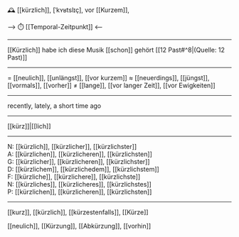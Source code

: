 🕰️ [[kürzlich]], [ˈkʏʁtslɪç], vor [[Kurzem]],

--> ⏱️ [[Temporal-Zeitpunkt]] <--


---
[[Kürzlich]] habe ich diese Musik [[schon]] gehört   [[12 Past#^8|(Quelle: 12 Past)]] 


---
= [[neulich]], [[unlängst]], [[vor kurzem]]
≈ [[neuerdings]], [[jüngst]], [[vormals]], [[vorher]]
≠ [[lange]], [[vor langer Zeit]], [[vor Ewigkeiten]]

---
recently, lately, a short time ago

---
[[kürz]]|[[lich]]

---
N: [[kürzlich]], [[kürzlicher]], [[kürzlichster]]  
A: [[kürzlichen]], [[kürzlicheren]], [[kürzlichsten]]  
G: [[kürzlicher]], [[kürzlicheren]], [[kürzlichster]]  
D: [[kürzlichem]], [[kürzlichedem]], [[kürzlichstem]]  
F: [[kürzliche]], [[kürzlichere]], [[kürzlichste]]  
N: [[kürzliches]], [[kürzlicheres]], [[kürzlichstes]]  
P: [[kürzlichen]], [[kürzlicheren]], [[kürzlichsten]]  

---
[[kurz]], [[kürzlich]], [[kürzestenfalls]], [[Kürze]]

 [[neulich]], [[Kürzung]], [[Abkürzung]], [[vorhin]]

